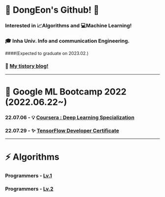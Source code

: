 # :ghost: DongEon's Github! :ghost:

### Interested in :chart_with_upwards_trend:Algorithms and :computer:Machine Learning!  

### :mortar_board: Inha Univ. Info and communication Engineering. 
####(Expected to graduate on 2023.02.)

### :memo: [My tistory blog!](https://coding-archive31.tistory.com/)

***

# 🌱 Google ML Bootcamp 2022 (2022.06.22~)

### 22.07.06 - :bulb: [Coursera : Deep Learning Specialization](https://www.credly.com/badges/36ec8c8f-2e43-4f78-b362-cafbaf2728ba)

### 22.07.29 - :sparkles: [TensorFlow Developer Certificate](https://www.credential.net/836293ac-b2a8-48b4-a473-ba0ce51785ba) 

***

# ⚡ Algorithms

### Programmers - [Lv.1](https://github.com/DongEon31/CodingTest_with_Python/tree/main/LEVEL1)

### Programmers - [Lv.2](https://github.com/DongEon31/CodingTest_with_Python/tree/main/LEVEL2)

